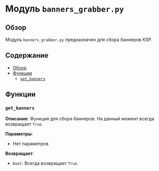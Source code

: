 # Модуль `banners_grabber.py`

## Обзор

Модуль `banners_grabber.py` предназначен для сбора баннеров KSP.

## Содержание

- [Обзор](#обзор)
- [Функции](#функции)
  - [`get_banners`](#get_banners)

## Функции

### `get_banners`

**Описание**: Функция для сбора баннеров. На данный момент всегда возвращает `True`.

**Параметры**:
- Нет параметров

**Возвращает**:
- `bool`: Всегда возвращает `True`.